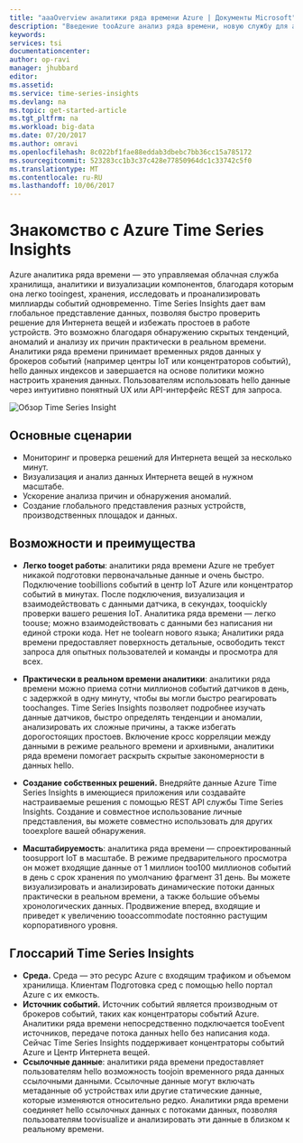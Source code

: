 ```yaml
---
title: "aaaOverview аналитики ряда времени Azure | Документы Microsoft"
description: "Введение tooAzure анализ ряда времени, новую службу для анализа данных для ряда времени и решения IoT"
keywords: 
services: tsi
documentationcenter: 
author: op-ravi
manager: jhubbard
editor: 
ms.assetid: 
ms.service: time-series-insights
ms.devlang: na
ms.topic: get-started-article
ms.tgt_pltfrm: na
ms.workload: big-data
ms.date: 07/20/2017
ms.author: omravi
ms.openlocfilehash: 8c022bf1fae88eddab3dbebc7bb36cc15a785172
ms.sourcegitcommit: 523283cc1b3c37c428e77850964dc1c33742c5f0
ms.translationtype: MT
ms.contentlocale: ru-RU
ms.lasthandoff: 10/06/2017
---
```

# <a name="what-is-azure-time-series-insights"></a>Знакомство с Azure Time Series Insights

Azure аналитика ряда времени — это управляемая облачная служба хранилища, аналитики и визуализации компонентов, благодаря которым она легко tooingest, хранения, исследовать и проанализировать миллиарды событий одновременно. Time Series Insights дает вам глобальное представление данных, позволяя быстро проверить решение для Интернета вещей и избежать простоев в работе устройств. Это возможно благодаря обнаружению скрытых тенденций, аномалий и анализу их причин практически в реальном времени. Аналитики ряда времени принимает временных рядов данных у брокеров событий (например центры IoT или концентраторов событий), hello данных индексов и завершается на основе политики можно настроить хранения данных. Пользователям использовать hello данные через интуитивно понятный UX или API-интерфейс REST для запроса.

![Обзор Time Series Insight](media/overview/time-series-insights-overview-flow.png)

## <a name="primary-scenarios"></a>Основные сценарии

* Мониторинг и проверка решений для Интернета вещей за несколько минут.
* Визуализация и анализ данных Интернета вещей в нужном масштабе.
* Ускорение анализа причин и обнаружения аномалий.
* Создание глобального представления разных устройств, производственных площадок и данных.

## <a name="capabilities-and-benefits"></a>Возможности и преимущества

* **Легко tooget работы**: аналитики ряда времени Azure не требует никакой подготовки первоначальные данные и очень быстро. Подключение toobillions событий в центр IoT Azure или концентратор событий в минутах. После подключения, визуализация и взаимодействовать с данными датчика, в секундах, tooquickly проверки вашего решения IoT. Аналитика ряда времени — легко toouse; можно взаимодействовать с данными без написания ни единой строки кода.  Нет не toolearn нового языка; Аналитики ряда времени предоставляет поверхность детальные, освободить текст запроса для опытных пользователей и команды и просмотра для всех.

* **Практически в реальном времени аналитики**: аналитики ряда времени можно приема сотни миллионов событий датчиков в день, с задержкой в одну минуту, чтобы вы могли быстро реагировать toochanges. Time Series Insights позволяет подробнее изучать данные датчиков, быстро определять тенденции и аномалии, анализировать их сложные причины, а также избегать дорогостоящих простоев. Включение кросс корреляции между данными в режиме реального времени и архивными, аналитики ряда времени помогает раскрыть скрытые закономерности в данных hello.

* **Создание собственных решений.** Внедряйте данные Azure Time Series Insights в имеющиеся приложения или создавайте настраиваемые решения с помощью REST API службы Time Series Insights. Создание и совместное использование личные представления, вы можете совместно использовать для других tooexplore вашей обнаружения.

* **Масштабируемость**: аналитика ряда времени — спроектированный toosupport IoT в масштабе. В режиме предварительного просмотра он может входящие данные от 1 миллион too100 миллионов событий в день с срок хранения по умолчанию фрагмент 31 день. Вы можете визуализировать и анализировать динамические потоки данных практически в реальном времени, а также большие объемы хронологических данных. Продвижение вперед, входящие и приведет к увеличению tooaccommodate постоянно растущим корпоративного уровня.

## <a name="time-series-insights-glossary"></a>Глоссарий Time Series Insights

* **Среда.** Среда — это ресурс Azure с входящим трафиком и объемом хранилища.  Клиентам Подготовка сред с помощью hello портал Azure с их емкость.
* **Источник событий.** Источник событий является производным от брокеров событий, таких как концентраторы событий Azure.  Аналитики ряда времени непосредственно подключается tooEvent источников, передаче потока данных hello без написания кода. Сейчас Time Series Insights поддерживает концентраторы событий Azure и Центр Интернета вещей.
* **Ссылочные данные**: аналитики ряда времени предоставляет пользователям hello возможность toojoin временного ряда данных ссылочными данными.  Ссылочные данные могут включать метаданные об устройствах или другие статические данные, которые изменяются относительно редко. Аналитики ряда времени соединяет hello ссылочных данных с потоками данных, позволяя пользователям toovisualize и анализировать эти данные в близком к реальному времени.
